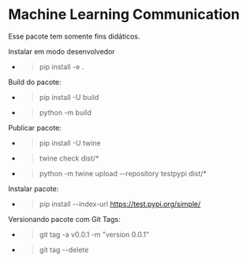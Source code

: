 # Machine Learning Communication

Esse pacote tem somente fins didáticos.


Instalar em modo desenvolvedor
- > pip install -e .

Build do pacote:
- > pip install -U build
- > python -m build

Publicar pacote:
- > pip install -U twine
- > twine check dist/*
- > python -m twine upload --repository testpypi dist/*

Instalar pacote:

- >pip install --index-url https://test.pypi.org/simple/ <package-name>

Versionando pacote com Git Tags:

- > git tag -a v0.0.1 -m "version 0.0.1"
- > git tag --delete <version>